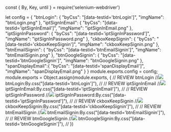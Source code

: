 const {
        By,
        Key,
        until
    } = require('selenium-webdriver')

let config = {
    "btnLogin": {
        "byCss": "[data-testid='btnLogin']",
        "imgName": "btnLogin.png"
    },
    "iptSignInEmail": {
        "byCss": "[data-testid='iptSignInEmail']",
        "imgName": "iptSignInEmail.png"
    },
    "iptSignInPassword": {
        "byCss": "[data-testid='iptSignInPassword']",
        "imgName": "iptSignInPassword.png"
    },
    "ckboxKeepSignin": {
        "byCss": "[data-testid='ckboxKeepSignin']",
        "imgName": "ckboxKeepSignin.png"
    },
    "btnEmailSignin": {
        "byCss": "[data-testid='btnEmailSignin']",
        "imgName": "btnEmailSignin.png"
    },
    "btnGoogleSignin": {
        "byCss": "[data-testid='btnGoogleSignin']",
        "imgName": "btnGoogleSignin.png"
    },
    "spanDisplayEmail":{
        "byCss": "[data-testid='spanDisplayEmail']",
        "imgName": "spanDisplayEmail.png"
    }
}
module.exports.config = config;
module.exports = Object.assign(module.exports, {
    // REVIEW btnLogin
    //![](imgs/btnLogin.png)
    btnLogin:By.css("[data-testid='btnLogin']"),
    //
    // REVIEW iptSignInEmail
    //![](imgs/iptSignInEmail.png)
    iptSignInEmail:By.css("[data-testid='iptSignInEmail']"),
    //
    // REVIEW iptSignInPassword
    //![](imgs/iptSignInPassword.png)
    iptSignInPassword:By.css("[data-testid='iptSignInPassword']"),
    //
    // REVIEW ckboxKeepSignin
    //![](imgs/ckboxKeepSignin.png)
    ckboxKeepSignin:By.css("[data-testid='ckboxKeepSignin']"),
    //
    // REVIEW btnEmailSignin
    //![](imgs/btnEmailSignin.png)
    btnEmailSignin:By.css("[data-testid='btnEmailSignin']"),
    //
    // REVIEW btnGoogleSignin
    //![](imgs/btnGoogleSignin.png)
    btnGoogleSignin:By.css("[data-testid='btnGoogleSignin']"),
    //
})